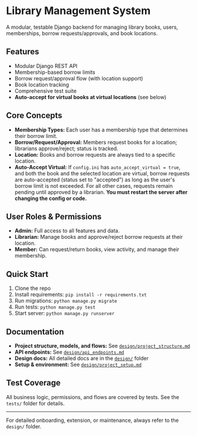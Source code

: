 # Library Management System

A modular, testable Django backend for managing library books, users, memberships, borrow requests/approvals, and book locations.

## Features
- Modular Django REST API
- Membership-based borrow limits
- Borrow request/approval flow (with location support)
- Book location tracking
- Comprehensive test suite
- **Auto-accept for virtual books at virtual locations** (see below)

## Core Concepts
- **Membership Types:** Each user has a membership type that determines their borrow limit.
- **Borrow/Request/Approval:** Members request books for a location; librarians approve/reject; status is tracked.
- **Location:** Books and borrow requests are always tied to a specific location.
- **Auto-Accept Virtual:** If `config.ini` has `auto_accept_virtual = true`, and both the book and the selected location are virtual, borrow requests are auto-accepted (status set to "accepted") as long as the user's borrow limit is not exceeded. For all other cases, requests remain pending until approved by a librarian. **You must restart the server after changing the config or code.**

## User Roles & Permissions
- **Admin:** Full access to all features and data.
- **Librarian:** Manage books and approve/reject borrow requests at their location.
- **Member:** Can request/return books, view activity, and manage their membership.

## Quick Start
1. Clone the repo
2. Install requirements: `pip install -r requirements.txt`
3. Run migrations: `python manage.py migrate`
4. Run tests: `python manage.py test`
5. Start server: `python manage.py runserver`

## Documentation
- **Project structure, models, and flows:** See [`design/project_structure.md`](design/project_structure.md)
- **API endpoints:** See [`design/api_endpoints.md`](design/api_endpoints.md)
- **Design docs:** All detailed docs are in the [`design/`](design/) folder
- **Setup & environment:** See [`design/project_setup.md`](design/project_setup.md)

## Test Coverage
All business logic, permissions, and flows are covered by tests. See the `tests/` folder for details.

---
For detailed onboarding, extension, or maintenance, always refer to the `design/` folder.
